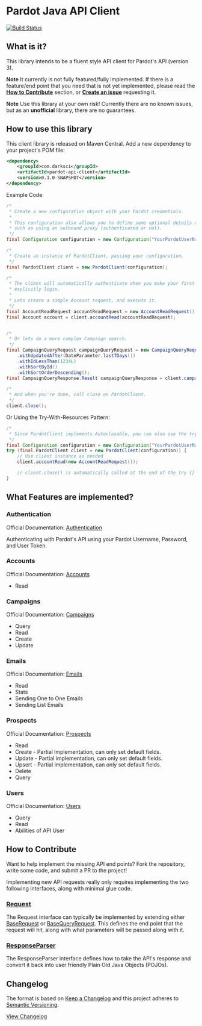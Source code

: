 # Pardot Java API Client

[![Build Status](https://travis-ci.org/Crim/pardot-java-client.svg?branch=master)](https://travis-ci.org/Crim/pardot-java-client)

## What is it? 

This library intends to be a fluent style API client for Pardot's API (version 3).

**Note** It currently is not fully featured/fully implemented. If there is a feature/end point that you
need that is not yet implemented, please read the **[How to Contribute](#how-to-contribute)** section, or **[Create an issue](https://github.com/Crim/pardot-java-client/issues)** 
requesting it. 

**Note** Use this library at your own risk!  Currently there are no known issues, but as an **unofficial** library,
 there are no guarantees.  

## How to use this library

This client library is released on Maven Central.  Add a new dependency to your project's POM file:

```xml
<dependency>
    <groupId>com.darksci</groupId>
    <artifactId>pardot-api-client</artifactId>
    <version>0.1.0-SNAPSHOT</version>
</dependency>
```

Example Code:
```java
/*
 * Create a new configuration object with your Pardot credentials.
 *
 * This configuration also allows you to define some optional details on your connection,
 * such as using an outbound proxy (authenticated or not).
 */
final Configuration configuration = new Configuration("YourPardotUserNameHere", "PardotPassword", "UserKey");

/*
 * Create an instance of PardotClient, passing your configuration.
 */
final PardotClient client = new PardotClient(configuration);

/*
 * The client will automatically authenticate when you make your first request, no need to
 * explicitly login.
 *
 * Lets create a simple Account request, and execute it.
 */
final AccountReadRequest accountReadRequest = new AccountReadRequest();
final Account account = client.accountRead(accountReadRequest);


/*
 * Or lets do a more complex Campaign search.
 */
final CampaignQueryRequest campaignQueryRequest = new CampaignQueryRequest()
    .withUpdatedAfter(DateParameter.last7Days())
    .withIdLessThan(1234L)
    .withSortById()
    .withSortOrderDescending();
final CampaignQueryResponse.Result campaignQueryResponse = client.campaignQuery(campaignQueryRequest);

/*
 * And when you're done, call close on PardotClient.
 */
client.close();
```

Or Using the Try-With-Resources Pattern:
```java
/*
 * Since PardotClient implements Autoclosable, you can also use the try-with-resources pattern.
 */
final Configuration configuration = new Configuration("YourPardotUserNameHere", "PardotPassword", "UserKey");
try (final PardotClient client = new PardotClient(configuration)) {
    // Use client instance as needed
    client.accountRead(new AccountReadRequest());

    // client.close() is automatically called at the end of the try {} block.
}
```

## What Features are implemented?

### Authentication
Official Documentation: [Authentication](http://developer.pardot.com/#authentication)

Authenticating with Pardot's API using your Pardot Username, Password, and User Token.  

### Accounts
Official Documentation: [Accounts](http://developer.pardot.com/kb/api-version-3/accounts/)

- Read


### Campaigns
Official Documentation: [Campaigns](http://developer.pardot.com/kb/api-version-3/campaigns/)

- Query
- Read
- Create
- Update

### Emails
Official Documentation: [Emails](http://developer.pardot.com/kb/api-version-3/emails/)

- Read
- Stats
- Sending One to One Emails
- Sending List Emails

### Prospects
Official Documentation: [Prospects](http://developer.pardot.com/kb/api-version-3/prospects/)

- Read
- Create - Partial implementation, can only set default fields.
- Update - Partial implementation, can only set default fields.
- Upsert - Partial implementation, can only set default fields.
- Delete
- Query

### Users
Official Documentation: [Users](http://developer.pardot.com/kb/api-version-3/users/)

- Query
- Read
- Abilities of API User

## How to Contribute 

Want to help implement the missing API end points?  Fork the repository, write some code, and 
submit a PR to the project!

Implementing new API requests really only requires implementing the two following interfaces, along with
minimal glue code.

### [Request](/blob/master/src/main/java/com/darksci/pardot/api/request/Request.java)
The Request interface can typically be implemented by extending either [BaseRequest](/blob/master/src/main/java/com/darksci/pardot/api/request/BaseRequest.java) or [BaseQueryRequest](/blob/master/src/main/java/com/darksci/pardot/api/request/BaseQueryRequest.java).
This defines the end point that the request will hit, along with what parameters will be
passed along with it.

### [ResponseParser](/blob/master/src/main/java/com/darksci/pardot/api/parser/ResponseParser.java)
The ResponseParser interface defines how to take the API's response and convert it back into
user friendly Plain Old Java Objects (POJOs).

## Changelog

The format is based on [Keep a Changelog](http://keepachangelog.com/)
and this project adheres to [Semantic Versioning](http://semver.org/).

[View Changelog](CHANGELOG.md)



